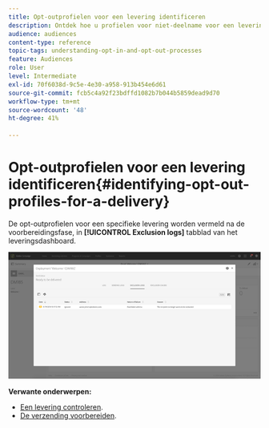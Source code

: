 ```yaml
---
title: Opt-outprofielen voor een levering identificeren
description: Ontdek hoe u profielen voor niet-deelname voor een levering kunt identificeren.
audience: audiences
content-type: reference
topic-tags: understanding-opt-in-and-opt-out-processes
feature: Audiences
role: User
level: Intermediate
exl-id: 70f6038d-9c5e-4e30-a958-913b454e6d61
source-git-commit: fcb5c4a92f23bdffd1082b7b044b5859dead9d70
workflow-type: tm+mt
source-wordcount: '48'
ht-degree: 41%

---
```


# Opt-outprofielen voor een levering identificeren{#identifying-opt-out-profiles-for-a-delivery}

De opt-outprofielen voor een specifieke levering worden vermeld na de voorbereidingsfase, in **[!UICONTROL Exclusion logs]** tabblad van het leveringsdashboard.

![](assets/exclusion_blocklisting.png)

**Verwante onderwerpen:**

* [Een levering controleren](../../sending/using/monitoring-a-delivery.md#exclusion-logs).
* [De verzending voorbereiden](../../sending/using/preparing-the-send.md).
